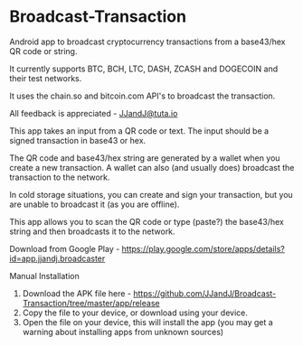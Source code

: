 # Broadcast-Transaction
Android app to broadcast cryptocurrency transactions from a base43/hex QR code or string.

It currently supports BTC, BCH, LTC, DASH, ZCASH and DOGECOIN and their test networks.

It uses the chain.so and bitcoin.com API's to broadcast the transaction.

All feedback is appreciated - JJandJ@tuta.io

This app takes an input from a QR code or text. The input should be a signed transaction in base43 or hex.

The QR code and base43/hex string are generated by a wallet when you create a new transaction. A wallet can also (and usually does) broadcast the transaction to the network.

In cold storage situations, you can create and sign your transaction, but you are unable to broadcast it (as you are offline).

This app allows you to scan the QR code or type (paste?) the base43/hex string and then broadcasts it to the network.

Download from Google Play - https://play.google.com/store/apps/details?id=app.jjandj.broadcaster

Manual Installation
1) Download the APK file here - https://github.com/JJandJ/Broadcast-Transaction/tree/master/app/release
2) Copy the file to your device, or download using your device.
3) Open the file on your device, this will install the app (you may get a warning about installing apps from unknown sources)
